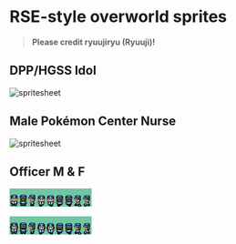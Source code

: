 # RSE-style overworld sprites

> **Please credit ryuujiryu (Ryuuji)!**

## DPP/HGSS Idol

![spritesheet](./idol.png)

## Male Pokémon Center Nurse

![spritesheet](./nurse_m.png)

## Officer M & F

![spritesheet](./officer_m.png)

![spritesheet](./officer_f.png)
